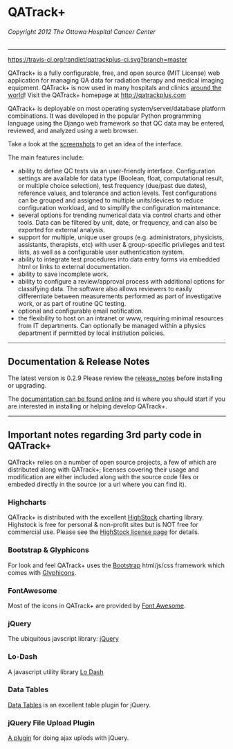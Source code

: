 # QATrack+
###### Copyright 2012 The Ottawa Hospital Cancer Center
---

https://travis-ci.org/randlet/qatrackplus-ci.svg?branch=master


QATrack+ is a fully configurable, free, and open source (MIT License) web
application for managing QA data for radiation therapy and medical imaging
equipment.  QATrack+ is now used in many hospitals and clinics [around the world](
http://qatrackplus.com/#whos-using)! Visit the QATrack+ homepage at 
http://qatrackplus.com

QATrack+ is deployable on most operating system/server/database platform
combinations. It was developed in the popular Python programming language using
the Django web framework so that QC data may be entered, reviewed, and analyzed
using a web browser.

Take a look at the [screenshots](https://bitbucket.org/tohccmedphys/qatrackplus/wiki/screenshots) to get
an idea of the interface.

The main features include:

* ability to define QC tests via an user-friendly interface. Configuration settings are
available for data type (Boolean, float, computational result, or multiple choice
selection), test frequency (due/past due dates), reference values, and tolerance and action
levels. Test configurations can be grouped and assigned to multiple units/devices to
reduce configuration workload, and to simplify the configuration maintenance.
* several options for trending numerical data via control charts and other tools. Data can be
filtered by unit, date, or frequency, and can also be exported for external analysis.
* support for multiple, unique user groups (e.g. administrators, physicists, assistants,
therapists, etc) with user & group-specific privileges and test lists, as well as a configurable user
authentication system.
* ability to integrate test procedures into data entry forms via embedded html or links to
external documentation.
* ability to save incomplete work.
* ability to configure a review/approval process with additional options for classifying data.
The software also allows reviewers to easily differentiate between measurements
performed as part of investigative work, or as part of routine QC testing.
* optional and configurable email notification.
* the flexibility to host on an intranet or www, requiring minimal resources from IT
departments. Can optionally be managed within a physics department if permitted by
local institution policies.

---

## Documentation & Release Notes

The latest version is 0.2.9 Please review the
[release_notes](https://bitbucket.org/tohccmedphys/qatrackplus/wiki/v/0.2.9/release-notes.md)
before installing or upgrading.

The [documentation can be found
online](https://bitbucket.org/tohccmedphys/qatrackplus/wiki/Home) and is where you
should start if you are interested in installing or helping develop QATrack+.

---

## Important notes regarding 3rd party code in QATrack+

QATrack+ relies on a number of open source projects, a few of which are
distributed along with QATrack+; licenses covering their usage and
modification are either included along with the source code files or embeded
directly in the source (or a url where you can find it).

### Highcharts ###

QATrack+ is distributed with the excellent
[HighStock](http://www.highcharts.com/products/highstock) charting library.
Highstock is free for personal & non-profit sites but is NOT free for
commercial use. Please see the [HighStock license
page](http://shop.highsoft.com/highstock.html#redist) for details.


### Bootstrap & Glyphicons ###

For look and feel QATrack+ uses the [Bootstrap](http://getbootstrap.com) html/js/css framework which
comes with [Glyphicons](http://glyphicons.com/license/).

### FontAwesome ###

Most of the icons in QATrack+ are provided by [Font Awesome]( http://fortawesome.github.io/Font-Awesome/icons/).

### jQuery ###

The ubiquitous javscript library: [jQuery](http://jquery.com)

### Lo-Dash ###

A javascript utility library [Lo Dash](http://lodash.com/)

### Data Tables ###

[Data Tables](http://www.datatables.net/) is an excellent table plugin for jQuery.

### jQuery File Upload Plugin ###

[A plugin](https://github.com/blueimp/jQuery-File-Upload) for doing ajax uplods with jQuery.




